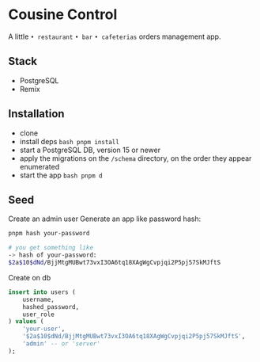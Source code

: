 # Cousine Control

A little `• restaurant` `• bar` `• cafeterias` orders management app.

## Stack
- PostgreSQL
- Remix


## Installation
- clone
- install deps ```bash pnpm install```
- start a PostgreSQL DB, version 15 or newer
- apply the migrations on the `/schema` directory, on the order they appear enumerated
- start the app ```bash pnpm d```

## Seed 
Create an admin user
Generate an app like password hash:

```bash
pnpm hash your-password

# you get something like
-> hash of your-password:
$2a$10$dNd/BjjMtgMUBwt73vxI3OA6tq18XAgWgCvpjqi2P5pj57SkMJftS
```

Create on db
```sql
insert into users (
    username,
    hashed_password,
    user_role
) values (
    'your-user',
    '$2a$10$dNd/BjjMtgMUBwt73vxI3OA6tq18XAgWgCvpjqi2P5pj57SkMJftS',
    'admin' -- or 'server'
);
```


